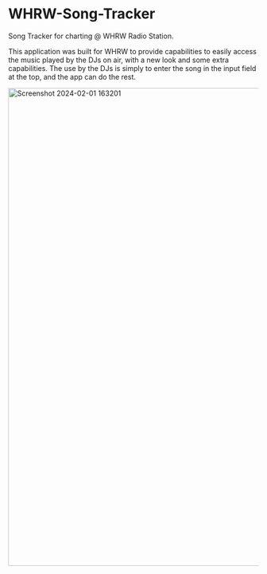# WHRW-Song-Tracker
Song Tracker for charting @ WHRW Radio Station.

This application was built for WHRW to provide capabilities to easily access the music played by the DJs on air, with a new look and some extra capabilities. The use by the DJs is simply to enter the song in the input field at the top, and the app can do the rest.


<img width="959" alt="Screenshot 2024-02-01 163201" src="https://github.com/allen-domingo/WHRW-Song-Tracker/assets/112440034/a618e8f0-ba08-49f5-b958-5adaff26abc7">




